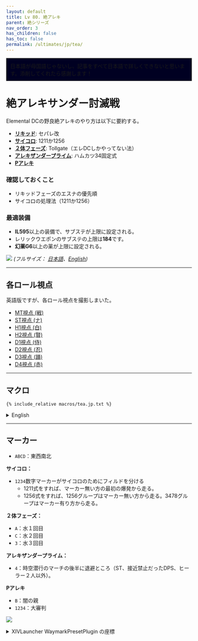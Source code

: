 ```yaml
---
layout: default
title: Lv 80. 絶アレキ
parent: 絶シリーズ
nav_order: 3
has_children: false
has_toc: false
permalink: /ultimates/jp/tea/
---
```


<div style="background-color: #002 ; padding: 10px; border: 1px solid;">
日本語が母国語じゃないし、記事をすべて日本語で詳しくできないと思います。添削してくれたら感謝します！</div>

# 絶アレキサンダー討滅戦

Elemental DCの野良絶アレキのやり方は以下に要約する。

- [**リキッド**](01_living_liquid.en.md): セパレ改
- [**サイコロ**](02a_limit_cut.en.md): 1211か1256
- [**２体フェーズ**](02b_bjcc.en.md): Tollgate（エレDCしかやってない法）
- [**アレキザンダープライム**](03_alex_prime.en.md): ハムカツ34固定式
- [**Pアレキ**](04_perfect_alex.en.md)

### 確認しておくこと

- リキッドフェーズのエスナの優先順
- サイコロの処理法（1211か1256）

### 最適装備

- **IL595**以上の装備で、サブステが上限に設定される。
- レリックウエポンのサブステの上限は**184**です。
- **幻薬G6**以上の薬が上限に設定される。

![]({{site.baseurl}}/assets/images/ultimates/tea/tea_cheatsheet_jp.jpg)
*(フルサイズ： [日本語]({{site.baseurl}}/assets/images/ultimates/tea/tea_cheatsheet_jp.jpg)、[English]({{site.baseurl}}/assets/images/ultimates/tea/tea_cheatsheet.jpg))*

---

## 各ロール視点

英語版ですが、各ロール視点を撮影しまいた。

- [MT視点 (戦)](https://youtu.be/uJVHsrhHsJ8)
- [ST視点 (ナ)](https://youtu.be/leQ9t61W4OY)
- [H1視点 (白)](https://youtu.be/IqcxKunPY5Q)
- [H2視点 (賢)](https://youtu.be/Q80yoHMcxhg)
- [D1視点 (侍)](https://youtu.be/RCkbxPT3prI)
- [D2視点 (忍)](https://youtu.be/yb9oLIlwiCM)
- [D3視点 (踊)](https://youtu.be/ToaYJdOdUcA)
- [D4視点 (赤)](https://youtu.be/coE2xYyd23A)

---

## マクロ

```
{% include_relative macros/tea.jp.txt %}
```

<details markdown=block>
<summary>English</summary>

```
{% include_relative macros/tea.en.txt %}
```

</details>

---

## マーカー

- `ABCD`：東西南北

**サイコロ：**
- `1234`数字マーカーがサイコロのためにフィルドを分ける
	- 1211式をすれば、マーカー無い方の最初の爆発から走る。
	- 1256式をすれば、1256グループはマーカー無い方から走る。3478グループはマーカー有り方から走る。
	
**２体フェーズ：**
- `A`：水１回目
- `C`：水２回目
- `3`：水３回目

**アレキザンダープライム：**
- `4`：時空潜行のマーチの後半に退避ところ（ST、接近禁止だったDPS、ヒーラー２人以外）。

**Pアレキ**
- `B`：闇の親
- `1234`：大審判

![]({{site.baseurl}}/assets/images/ultimates/tea/markers.jpg)
<details markdown=block>
<summary>XIVLauncher WaymarkPresetPlugin の座標</summary>

```json
{
  "Name":"TEA",
  "MapID":694,
  "A":{"X":100.0,"Y":0.0,"Z":88.0,"ID":0,"Active":true},
  "B":{"X":114.0,"Y":0.0,"Z":100.0,"ID":1,"Active":true},
  "C":{"X":100.0,"Y":0.0,"Z":116.0,"ID":2,"Active":true},
  "D":{"X":84.0,"Y":0.0,"Z":100.0,"ID":3,"Active":true},
  "One":{"X":92.2,"Y":0.0,"Z":107.8,"ID":4,"Active":true},
  "Two":{"X":100.0,"Y":0.0,"Z":107.8,"ID":5,"Active":true},
  "Three":{"X":107.8,"Y":0.0,"Z":107.8,"ID":6,"Active":true},
  "Four":{"X":107.8,"Y":0.0,"Z":100.0,"ID":7,"Active":true}
}
```

</details>

<script data-goatcounter="https://tuufless.goatcounter.com/count"
        async src="//gc.zgo.at/count.js"></script>